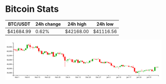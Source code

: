# Bitcoin Stats

BTC/USDT|24h change|24h high|24h low|
|---|---|---|---|
|$41684.99|0.62%|$42168.00|$41116.56|

<img src="./chart.svg">
